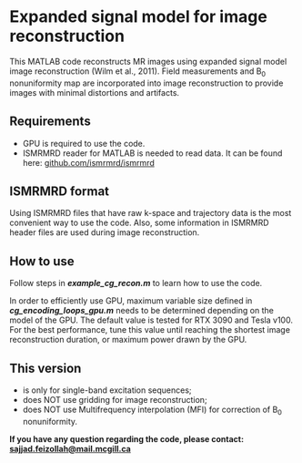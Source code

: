 # Expanded signal model for image reconstruction
This MATLAB code reconstructs MR images using expanded signal model image reconstruction (Wilm et al., 2011). Field measurements and B<sub>0</sub> nonuniformity map are incorporated into image reconstruction to provide images with minimal distortions and artifacts.

## Requirements
* GPU is required to use the code.
* ISMRMRD reader for MATLAB is needed to read data. It can be found here: [github.com/ismrmrd/ismrmrd](https://github.com/ismrmrd/ismrmrd)


## ISMRMRD format
Using ISMRMRD files that have raw k-space and trajectory data is the most convenient way to use the code. Also, some information in ISMRMRD header files are used during image reconstruction.

## How to use
Follow steps in ***example_cg_recon.m*** to learn how to use the code.

In order to efficiently use GPU, maximum variable size defined in ***cg_encoding_loops_gpu.m*** needs to be determined depending on the model of the GPU. The default value is tested for RTX 3090 and Tesla v100. For the best performance, tune this value until reaching the shortest image reconstruction duration, or maximum power drawn by the GPU.

## This version
* is only for single-band excitation sequences;
* does NOT use gridding for image reconstruction;
* does NOT use Multifrequency interpolation (MFI) for correction of B<sub>0</sub> nonuniformity.

**If you have any question regarding the code, please contact: [sajjad.feizollah@mail.mcgill.ca](mailto:sajjad.feizollah@mail.mcgill.ca)**
